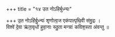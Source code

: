 +++
title = "१४ उत नोऽहिर्बुध्न्यः"

+++
उ॒त नोऽहि॑र्बु॒ध्न्यः॑ शृणोत्व॒ज एक॑पात्पृथि॒वी स॑मु॒द्रः ।  
विश्वे॑ दे॒वा ऋ॑ता॒वृधो॑ हुवा॒नाः स्तु॒ता मन्त्राः॑ कविश॒स्ता अ॑वन्तु ॥